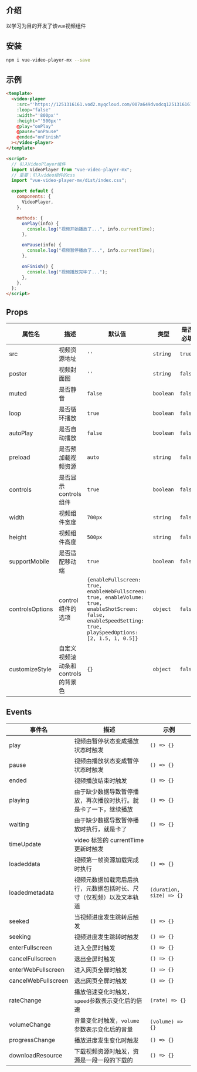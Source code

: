 ## 介绍

以学习为目的开发了该`vue`视频组件

## 安装

```bash
npm i vue-video-player-mx --save
```

## 示例

```html
<template>
  <video-player
    :src="'https://1251316161.vod2.myqcloud.com/007a649dvodcq1251316161/aaea48415285890816071408130/ckc0XDawqmgA.mp4'"
    :loop="false"
    :width="'800px'"
    :height="'500px'"
    @play="onPlay"
    @pause="onPause"
    @ended="onFinish"
  ></video-player>
</template>

<script>
  // 引入VideoPlayer组件
  import VideoPlayer from "vue-video-player-mx";
  // 重要：引入video组件的css
  import "vue-video-player-mx/dist/index.css";

  export default {
    components: {
      VideoPlayer,
    },

    methods: {
      onPlay(info) {
        console.log("视频开始播放了...", info.currentTime);
      },

      onPause(info) {
        console.log("视频暂停播放了...", info.currentTime);
      },

      onFinish() {
        console.log("视频播放完毕了...");
      },
    },
  };
</script>
```

## Props

| 属性名          | 描述                                 | 默认值                                                                                                                                                           | 类型      | 是否必填 |
| --------------- | ------------------------------------ | ---------------------------------------------------------------------------------------------------------------------------------------------------------------- | --------- | -------- |
| src             | 视频资源地址                         | `''`                                                                                                                                                             | `string`  | `true`   |
| poster          | 视频封面图                           | `''`                                                                                                                                                             | `string`  | `false`  |
| muted           | 是否静音                             | `false`                                                                                                                                                          | `boolean` | `false`  |
| loop            | 是否循环播放                         | `true`                                                                                                                                                           | `boolean` | `false`  |
| autoPlay        | 是否自动播放                         | `false`                                                                                                                                                          | `boolean` | `false`  |
| preload         | 是否预加载视频资源                   | `auto`                                                                                                                                                           | `string`  | `false`  |
| controls        | 是否显示 controls 组件               | `true`                                                                                                                                                           | `boolean` | `false`  |
| width           | 视频组件宽度                         | `700px`                                                                                                                                                          | `string`  | `false`  |
| height          | 视频组件高度                         | `500px`                                                                                                                                                          | `string`  | `false`  |
| supportMobile   | 是否适配移动端                       | `true`                                                                                                                                                           | `boolean` | `false`  |
| controlsOptions | control 组件的选项                   | `{enableFullscreen: true, enableWebFullscreen: true, enableVolume: true, enableShotScreen: false, enableSpeedSetting: true, playSpeedOptions: [2, 1.5, 1, 0.5]}` | `object`  | `false`  |
| customizeStyle  | 自定义视频滚动条和 controls 的背景色 | `{}`                                                                                                                                                             | `object`  | `false`  |

## Events

| 事件名              | 描述                                                                 | 示例                     |
| ------------------- | -------------------------------------------------------------------- | ------------------------ |
| play                | 视频由暂停状态变成播放状态时触发                                     | `() => {}`               |
| pause               | 视频由播放状态变成暂停状态时触发                                     | `() => {}`               |
| ended               | 视频播放结束时触发                                                   | `() => {}`               |
| playing             | 由于缺少数据导致暂停播放，再次播放时执行。就是卡了一下，继续播放     | `() => {}`               |
| waiting             | 由于缺少数据导致暂停播放时执行，就是卡了                             | `() => {}`               |
| timeUpdate          | video 标签的 currentTime 更新时触发                                  |                          |
| loadeddata          | 视频第一帧资源加载完成时执行                                         | `() => {}`               |
| loadedmetadata      | 视频元数据加载完后后执行，元数据包括时长、尺寸（仅视频）以及文本轨道 | `(duration, size) => {}` |
| seeked              | 当视频进度发生跳转后触发                                             | `() => {}`               |
| seeking             | 视频进度发生跳转时触发                                               | `() => {}`               |
| enterFullscreen     | 进入全屏时触发                                                       | `() => {}`               |
| cancelFullscreen    | 退出全屏时触发                                                       | `() => {}`               |
| enterWebFullscreen  | 进入网页全屏时触发                                                   | `() => {}`               |
| cancelWebFullscreen | 退出网页全屏时触发                                                   | `() => {}`               |
| rateChange          | 播放倍速变化时触发，`speed`参数表示变化后的倍速                      | `(rate) => {}`           |
| volumeChange        | 音量变化时触发，`volume`参数表示变化后的音量                         | `(volume) => {}`         |
| progressChange      | 播放进度发生变化时触发                                               | `() => {}`               |
| downloadResource    | 下载视频资源时触发，资源是一段一段的下载的                           | `() => {}`               |
